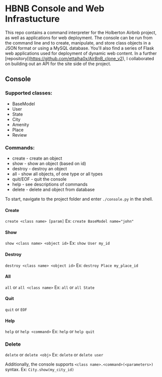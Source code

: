 # HBNB Console and Web Infrastucture

This repo contains a command interpreter for the Holberton Airbnb project, as well as applications for web deployment. The console can be run from the command line and to create, manipulate, and store class objects in a JSON format or using a MySQL database. You'll also find a series of Flask web applications used for deployment of dynamic web content. In a further [repository[(https://github.com/ettalha0x/AirBnB_clone_v2), I collaborated on building out an API for the site side of the project.

## Console
### Supported classes:
* BaseModel
* User
* State
* City
* Amenity
* Place
* Review

### Commands:
* create - create an object
* show - show an object (based on id)
* destroy - destroy an object
* all - show all objects, of one type or all types
* quit/EOF - quit the console
* help - see descriptions of commands
* delete - delete and object from database

To start, navigate to the project folder and enter `./console.py` in the shell.

#### Create
`create <class name> [param]`
Ex:
`create BaseModel name="john"`

#### Show
`show <class name> <object id>`
Ex:
`show User my_id`

#### Destroy
`destroy <class name> <object id>`
Ex:
`destroy Place my_place_id`

#### All
`all` or `all <class name>`
Ex:
`all` or `all State`

#### Quit
`quit` or `EOF`

#### Help
`help` or `help <command>`
Ex:
`help` or `help quit`
### Delete
`delete` or `delete <obj>`
Ex:
`delete` or `delete user`

Additionally, the console supports `<class name>.<command>(<parameters>)` syntax.
Ex:
`City.show(my_city_id)`

